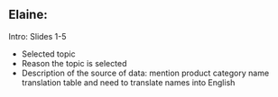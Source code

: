## Elaine:


Intro:  Slides 1-5


*   Selected topic
*   Reason the topic is selected
*   Description of the source of data: mention product category name translation table and need to translate names into English